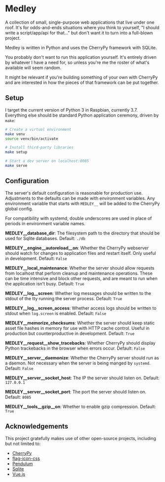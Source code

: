 # Medley

A collection of small, single-purpose web applications that live under
one roof. It's for odds-and-ends situations where you think to
yourself, "I should write a script/app/api for that..." but
don't want it to turn into a full-blown project.

Medley is written in Python and uses the CherryPy framework with
SQLite.

You probably don't want to run this application yourself. It's
entirely driven by whatever I have a need for, so unless you're me the
roster of what's available will seem random.

It might be relevant if you're building something of your own with
CherryPy and are interested in how the pieces of that framework can be
put together.

## Setup

I target the current version of Python 3 in Raspbian, currently
3.7. Everything else should be standard Python application ceremony,
driven by `make`:

```sh
# Create a virtual environment
make venv
source venv/bin/activate

# Install third-party libraries
make setup

# Start a dev server on localhost:8085
make serve
```

## Configuration

The server's default configuration is reasonable for production use.
Adjustments to the defaults can be made with environment
variables. Any environment variable that starts with `MEDLEY__` will be
added to the CherryPy global config.

For compatibility with systemd, double underscores are used in place
of periods in environment variable names.

**MEDLEY__database_dir**: The filesystem path to the directory that
should be used for Sqlite databases. Default: `./db`

**MEDLEY__engine__autoreload__on**: Whether the CherryPy webserver should watch
for changes to application files and restart itself. Only useful in
development. Default: `False`

**MEDLEY__local_maintenance**: Whether the server should allow requests
from localhost that perform cleanup and maintenance operations. These
can be time intensive and block other requests, and are meant to run
when the application isn't busy. Default: `True`

**MEDLEY__log__screen**: Whether log messages should be written to the stdout of the
tty running the server process. Default: `True`

**MEDLEY__log__screen_access**: Whether access logs should be written to stdout
when `log.screen` is enabled. Default: `False`

**MEDLEY__memorize_checksums**: Whether the server should keep static asset file
hashes in memory for use with HTTP cache control. Useful in production
but counterproductive in development. Default: `True`

**MEDLEY__request__show_tracebacks**: Whether CherryPy should display Python
trackebacks in the browser when errors occur. Default: `False`

**MEDLEY__server__daemonize**: Whether the CherryPy server should run as
a daemon. Not necessary when the server is being manged by
`systemd`. Default: `False`

**MEDLEY__server__socket_host**: The IP the server should listen on. Default:
`127.0.0.1`

**MEDLEY__server__socket_port**: The port the server should listen
on. Default: `8085`

**MEDLEY__tools__gzip__on**: Whether to enable gzip compression. Default: `True`

## Acknowledgements

This project gratefully makes use of other open-source projects,
including but not limited to:

* [CherryPy](https://cherrypy.org/)
* [flag-icon-css](http://flag-icon-css.lip.is/)
* [Pendulum](https://pendulum.eustace.io)
* [Sqlite](https://sqlite.org/)
* [Vue.js](https://vuejs.org/)
